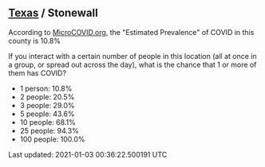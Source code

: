 
## [Texas](/united-states/texas) / Stonewall

According to [MicroCOVID.org](http://microcovid.org),
the "Estimated Prevalence" of COVID in this county is 10.8%

If you interact with a certain number of people in this location
(all at once in a group, or spread out across the day), what is the chance that
1 or more of them has COVID?

- 1 person: 10.8%
- 2 people: 20.5%
- 3 people: 29.0%
- 5 people: 43.6%
- 10 people: 68.1%
- 25 people: 94.3%
- 100 people: 100.0%

Last updated: 2021-01-03 00:36:22.500191 UTC
